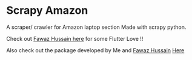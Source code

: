 # Scrapy Amazon
A scraper/ crawler for Amazon laptop section
Made with scrapy python.

Check out [Fawaz Hussain here](https://github.com/fawazhussain) for some Flutter Love !!

Also check out the package developed by Me and [Fawaz Hussain](https://github.com/fawazhussain) [Here](https://pub.dev/packages/flutter_otp)
